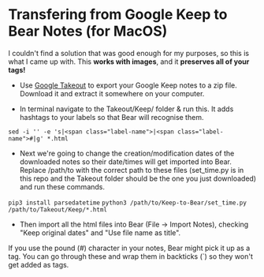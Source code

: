 # Transfering from Google Keep to Bear Notes (for MacOS)

I couldn't find a solution that was good enough for my purposes, so this is what I came up with. This **works with images**, and it **preserves all of your tags!**

- Use [Google Takeout](takeout.google.com) to export your Google Keep notes to a zip file. Download it and extract it somewhere on your computer.

- In terminal navigate to the Takeout/Keep/ folder & run this. It adds hashtags to your labels so that Bear will recognise them.

`sed -i '' -e 's|<span class="label-name">|<span class="label-name">#|g' *.html`

- Next we're going to change the creation/modification dates of the downloaded notes so their date/times will get imported into Bear. Replace /path/to with the correct path to these files (set_time.py is in this repo and the Takeout folder should be the one you just downloaded) and run these commands.

`pip3 install parsedatetime`
`python3 /path/to/Keep-to-Bear/set_time.py /path/to/Takeout/Keep/*.html`

- Then import all the html files into Bear (File -> Import Notes), checking "Keep original dates" and "Use file name as title".

If you use the pound (#) character in your notes, Bear might pick it up as a tag. You can go through these and wrap them in backticks (\`) so they won't get added as tags.
